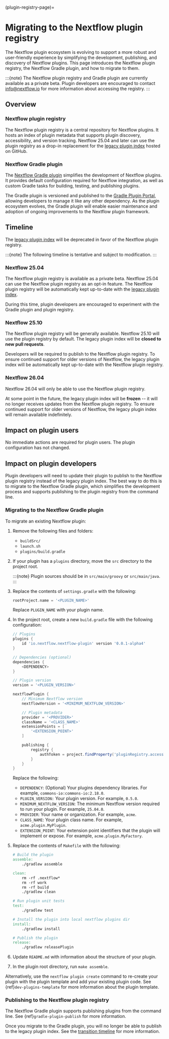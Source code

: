 (plugin-registry-page)=

# Migrating to the Nextflow plugin registry

The Nextflow plugin ecosystem is evolving to support a more robust and user-friendly experience by simplifying the development, publishing, and discovery of Nextflow plugins. This page introduces the Nextflow plugin registry, the Nextflow Gradle plugin, and how to migrate to them.

:::{note}
The Nextflow plugin registry and Gradle plugin are currently available as a private beta. Plugin developers are encouraged to contact [info@nextflow.io](mailto:info@nextflow.io) for more information about accessing the registry.
:::

## Overview

### Nextflow plugin registry

The Nextflow plugin registry is a central repository for Nextflow plugins. It hosts an index of plugin metadata that supports plugin discovery, accessibility, and version tracking. Nextflow 25.04 and later can use the plugin registry as a drop-in replacement for the [legacy plugin index](https://github.com/nextflow-io/plugins) hosted on GitHub.

### Nextflow Gradle plugin

The [Nextflow Gradle plugin](https://github.com/nextflow-io/nextflow-plugin-gradle) simplifies the development of Nextflow plugins. It provides default configuration required for Nextflow integration, as well as custom Gradle tasks for building, testing, and publishing plugins.

The Gradle plugin is versioned and published to the [Gradle Plugin Portal](https://plugins.gradle.org/), allowing developers to manage it like any other dependency. As the plugin ecosystem evolves, the Gradle plugin will enable easier maintenance and adoption of ongoing improvements to the Nextflow plugin framework.

## Timeline

The [legacy plugin index](https://github.com/nextflow-io/plugins) will be deprecated in favor of the Nextflow plugin registry.

:::{note}
The following timeline is tentative and subject to modification.
:::

<h3>Nextflow 25.04</h3>

The Nextflow plugin registry is available as a private beta. Nextflow 25.04 can use the Nextflow plugin registry as an opt-in feature. The Nextflow plugin registry will be automatically kept up-to-date with the [legacy plugin index](https://github.com/nextflow-io/plugins).

During this time, plugin developers are encouraged to experiment with the Gradle plugin and plugin registry.

<h3>Nextflow 25.10</h3>

The Nextflow plugin registry will be generally available. Nextflow 25.10 will use the plugin registry by default. The legacy plugin index will be **closed to new pull requests**.

Developers will be required to publish to the Nextflow plugin registry. To ensure continued support for older versions of Nextflow, the legacy plugin index will be automatically kept up-to-date with the Nextflow plugin registry.

<h3>Nextflow 26.04</h3>

Nextflow 26.04 will only be able to use the Nextflow plugin registry.

At some point in the future, the legacy plugin index will be **frozen** -- it will no longer receives updates from the Nextflow plugin registry. To ensure continued support for older versions of Nextflow, the legacy plugin index will remain available indefinitely.

## Impact on plugin users

No immediate actions are required for plugin users. The plugin configuration has not changed.

## Impact on plugin developers

Plugin developers will need to update their plugin to publish to the Nextflow plugin registry instead of the legacy plugin index. The best way to do this is to migrate to the Nextflow Gradle plugin, which simplifies the development process and supports publishing to the plugin registry from the command line.

### Migrating to the Nextflow Gradle plugin

To migrate an existing Nextflow plugin:

1. Remove the following files and folders:
    - `buildSrc/`
    - `launch.sh`
    - `plugins/build.gradle`

2. If your plugin has a `plugins` directory, move the `src` directory to the project root.

    :::{note}
    Plugin sources should be in `src/main/groovy` or `src/main/java`.
    :::

3. Replace the contents of `settings.gradle` with the following:

    ```groovy
    rootProject.name = '<PLUGIN_NAME>'
    ```

    Replace `PLUGIN_NAME` with your plugin name.

4. In the project root, create a new `build.gradle` file with the following configuration:

    ```groovy
    // Plugins
    plugins {
        id 'io.nextflow.nextflow-plugin' version '0.0.1-alpha4'
    }

    // Dependencies (optional)
    dependencies {
        <DEPENDENCY>
    }

    // Plugin version
    version = '<PLUGIN_VERSION>'

    nextflowPlugin {
        // Minimum Nextflow version
        nextflowVersion = '<MINIMUM_NEXTFLOW_VERSION>'

        // Plugin metadata
        provider = '<PROVIDER>'
        className = '<CLASS_NAME>'
        extensionPoints = [
            '<EXTENSION_POINT>'
        ]

        publishing {
            registry {
                authToken = project.findProperty('pluginRegistry.accessToken')
            }
        }
    }
    ```

    Replace the following:

    - `DEPENDENCY`: (Optional) Your plugins dependency libraries. For example, `commons-io:commons-io:2.18.0`.
    - `PLUGIN_VERSION:` Your plugin version. For example, `0.5.0`.
    - `MINIMUM_NEXTFLOW_VERSION`: The minimum Nextflow version required to run your plugin. For example, `25.04.0`.
    - `PROVIDER`: Your name or organization. For example, `acme`.
    - `CLASS_NAME`: Your plugin class name. For example, `acme.plugin.MyPlugin`.
    - `EXTENSION_POINT`: Your extension point identifiers that the plugin will implement or expose. For example, `acme.plugin.MyFactory`.

5. Replace the contents of `Makefile` with the following:

    ```Makefile
    # Build the plugin
    assemble:
        ./gradlew assemble

    clean:
        rm -rf .nextflow*
        rm -rf work
        rm -rf build
        ./gradlew clean

    # Run plugin unit tests
    test:
        ./gradlew test

    # Install the plugin into local nextflow plugins dir
    install:
        ./gradlew install

    # Publish the plugin
    release:
        ./gradlew releasePlugin
    ```

6. Update `README.md` with information about the structure of your plugin.

7. In the plugin root directory, run `make assemble`.

Alternatively, use the `nextflow plugin create` command to re-create your plugin with the plugin template and add your existing plugin code. See {ref}`dev-plugins-template` for more information about the plugin template.

### Publishing to the Nextflow plugin registry

The Nextflow Gradle plugin supports publishing plugins from the command line. See {ref}`gradle-plugin-publish` for more information.

Once you migrate to the Gradle plugin, you will no longer be able to publish to the legacy plugin index. See the [transition timeline](#timeline) for more information.
